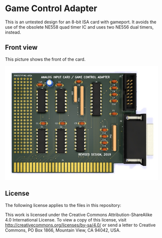 # Game Control Adapter

This is an untested design for an 8-bit ISA card with gameport.
It avoids the use of the obsolete NE558 quad timer IC and uses two NE556 dual timers, instead.

## Front view

This picture shows the front of the card.

![Front view](img/rendering_front.jpg)

## License

The following license applies to the files in this repository:

This work is licensed under the Creative Commons Attribution-ShareAlike 4.0 International License. To view a copy of this license, visit http://creativecommons.org/licenses/by-sa/4.0/ or send a letter to Creative Commons, PO Box 1866, Mountain View, CA 94042, USA.
